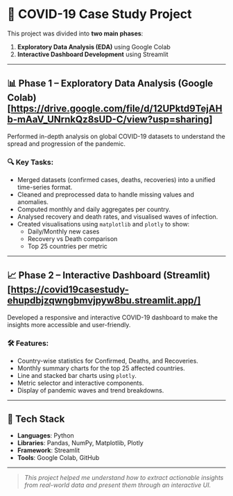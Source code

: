# 🦠 COVID-19 Case Study Project

This project was divided into **two main phases**:  
1. **Exploratory Data Analysis (EDA)** using Google Colab  
2. **Interactive Dashboard Development** using Streamlit

---

## 📊 Phase 1 – Exploratory Data Analysis (Google Colab) [https://drive.google.com/file/d/12UPktd9TejAHb-mAaV_UNrnkQz8sUD-C/view?usp=sharing]

Performed in-depth analysis on global COVID-19 datasets to understand the spread and progression of the pandemic.

### 🔍 Key Tasks:
- Merged datasets (confirmed cases, deaths, recoveries) into a unified time-series format.
- Cleaned and preprocessed data to handle missing values and anomalies.
- Computed monthly and daily aggregates per country.
- Analysed recovery and death rates, and visualised waves of infection.
- Created visualisations using `matplotlib` and `plotly` to show:
  - Daily/Monthly new cases
  - Recovery vs Death comparison
  - Top 25 countries per metric

---

## 📈 Phase 2 – Interactive Dashboard (Streamlit) [https://covid19casestudy-ehupdbjzqwngbmvjpyw8bu.streamlit.app/]

Developed a responsive and interactive COVID-19 dashboard to make the insights more accessible and user-friendly.

### 🛠️ Features:
- Country-wise statistics for Confirmed, Deaths, and Recoveries.
- Monthly summary charts for the top 25 affected countries.
- Line and stacked bar charts using `plotly`.
- Metric selector and interactive components.
- Display of pandemic waves and trend breakdowns.

---

## 🧰 Tech Stack
- **Languages**: Python  
- **Libraries**: Pandas, NumPy, Matplotlib, Plotly  
- **Framework**: Streamlit  
- **Tools**: Google Colab, GitHub

---

> _This project helped me understand how to extract actionable insights from real-world data and present them through an interactive UI._

